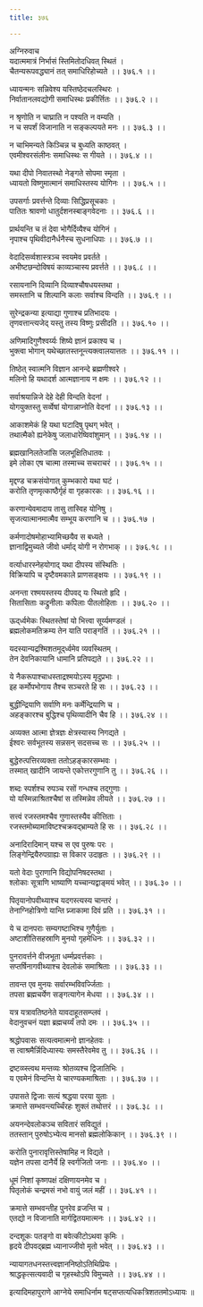```yaml
---
title: ३७६

---
```

अग्निरुवाच  
यदात्ममात्रं निर्भासं स्तिमितोदधिवत् स्थितं ।  
चैतन्यरूपवद्ध्यानं तत् समाधिरिहोच्यते ।। ३७६.१ ।।  
  
ध्यायन्मनः सन्निवेश्य यस्तिष्ठेदचलस्थिरः ।  
निर्वातानलवद्योगी समाधिस्थः प्रकीर्त्तितः ।। ३७६.२ ।।  
  
न श्रृणोति न चाघ्राति न पश्यति न वम्यति ।  
न च सपर्शं विजानाति न सङ्कल्पयते मनः ।। ३७६.३ ।।  
  
न चाभिमन्यते किञ्चिन्न च बुध्यति काष्ठवत् ।  
एवमीश्वरसंलीनः समाधिस्थः स गीयते ।। ३७६.४ ।।  
  
यथा दीपो निवातस्थो नेङ्गते सोपमा स्मृता ।  
ध्यायतो विष्णुमात्मानं समाधिस्तस्य योगिनः ।। ३७६.५ ।।  
  
उपसर्गाः प्रवर्त्तन्ते दिव्याः सिद्धिप्रसूचकाः ।  
पातितः श्रावणो धातुर्दशनस्बाङ्गवेदनाः ।। ३७६.६ ।।  
  
प्रार्थयन्ति च तं देवा भोगैर्दिव्यैश्च योगिनं ।  
नृपाश्च पृथिवीदानैर्धनैस्च सुधनाधिपाः ।। ३७६.७ ।।  
  
वेदादिसर्व्वशास्त्रञ्च स्वयमेव प्रवर्तते ।  
अभीष्टछन्दोविषयं काव्यञ्चास्य प्रवर्त्तते ।। ३७६.८ ।।  
  
रसायनानि दिव्यानि दिव्याश्चौषधयस्तथा ।  
समस्तानि च शिल्पानि कलाः सर्वाश्च विन्दति ।। ३७६.९ ।।  
  
सुरेन्द्रकन्या इत्याद्या गुणाश्च प्रतिभादयः ।  
तृणवत्तान्त्यजेद् यस्तु तस्य विष्णुः प्रसीदति ।। ३७६.१० ।।  
  
अणिमादिगुणैश्वर्य्यः शिष्ये ज्ञानं प्रकाश्य च ।  
भुक्त्वा भोगान् यथेच्छातस्तनून्त्यक्त्वालयात्ततः ।। ३७६.११ ।।  
  
तिष्ठेत् स्वात्मनि विज्ञान आनन्दे ब्रह्मणीश्वरे ।  
मलिनो हि यथादर्श आत्मज्ञानाय न क्षमः ।। ३७६.१२ ।।  
  
सर्वाश्रयान्निजे देहे देही विन्दति वेदनां ।  
योगयुक्तस्तु सर्व्वेषां योगान्नाप्नोति वेदनां ।। ३७६.१३ ।।  
  
आकाशमेकं हि यथा घटादिषु पृथग् भवेत् ।  
तथात्मैको ह्यनेकेषु जलाधारेष्विवांशुमान् ।। ३७६.१४ ।।  
  
ब्रह्मखानिलतेजांसि जलभूक्षितिधातवः ।  
इमे लोका एष चात्मा तस्माच्च सचराचरं ।। ३७६.१५ ।।  
  
मृद्दण्ड चक्रसंयोगात् कुम्भकारो यथा घटं ।  
करोति तृणमृत्काष्ठैर्गृहं वा गृहकारकः ।। ३७६.१६ ।।  
  
करणान्येवमादाय तासु तास्विह योनिषु ।  
सृजत्यात्मानमात्मैव सम्भूय करणानि च ।। ३७६.१७ ।  
  
कर्मणादोषमोहाभ्यामिच्छयैव स बध्यते ।  
ज्ञानाद्विमुच्यते जीवो धर्माद् योगी न रोगभाक् ।। ३७६.१८ ।।  
  
वर्त्याधारस्नेहयोगाद् यथा दीपस्य संस्थितिः ।  
विक्रियापि च दृष्टैवमकाले प्राणसङ्क्षयः ।। ३७६.१९ ।।  
  
अनन्ता रश्मयस्तस्य दीपवद् यः स्थितो हृदि ।  
सितासिताः कद्रुनीलाः कपिलाः पीतलोहिताः ।। ३७६.२० ।।  
  
ऊद्‌र्ध्वमेकः स्थितस्तेषां यो भित्त्वा सूर्य्यमण्डलं ।  
ब्रह्मलोकमतिक्रम्य तेन याति पराङ्गतिं ।। ३७६.२१ ।।  
  
यदस्यान्यद्रश्मिशतमूद्‌र्ध्वमेव व्यवस्थितम् ।  
तेन देवनिकायानि धामानि प्रतिपद्यते ।। ३७६.२२ ।।  
  
ये नैकरूपाश्चाधस्ताद्रश्मयोऽस्य मृदुप्रभाः ।  
इह कर्मोपभोगाय तैश्च सञ्चरते हि सः ।। ३७६.२३ ।।  
  
बुद्धीन्द्रियाणि सर्वाणि मनः कर्मेन्द्रियाणि च ।  
अहङ्कारश्च बुद्धिश्च पृथिव्यादीनि चैव हि ।। ३७६.२४ ।।  
  
अव्यक्त आत्मा ज्ञेत्रज्ञः क्षेत्रस्यास्य निगद्यते ।  
ईश्वरः सर्वभूतस्य सन्नसन् सदसच्च सः ।। ३७६.२५ ।।  
  
बुद्धेरुत्पत्तिरव्यक्ता ततोऽहङ्कारसम्भवः ।  
तस्मात् खादीनि जायन्ते एकोत्तरगुणानि तु ।। ३७६.२६ ।।  
  
शब्दः स्पर्शश्च रुपञ्च रसों गन्धश्च तद्‌गुणाः ।  
यो यस्मिन्नाश्रितश्चैषां स तस्मिन्नेव लीयते ।। ३७६.२७ ।।  
  
सत्त्वं रजस्तमश्चैव गुणास्तस्यैव कीत्तिताः ।  
रजस्तमोब्यामाविष्टश्चक्रवद्‌भ्राम्यते हि सः ।। ३७६.२८ ।।  
  
अनादिरादिमान् यश्च स एव पुरुषः परः ।  
लिङ्गेन्द्रियैरुपग्राह्यः स विकार उदाहृतः ।। ३७६.२९ ।।  
  
यतो वेदाः पुराणानि विद्योपनिषदस्तथा ।  
श्लोकाः सूत्राणि भाष्याणि यच्चान्यद्वाङ्‌मयं भवेत् ।। ३७६.३० ।।  
  
पितृयानोपवीथ्याश्च यदगस्त्यस्य चान्तरं ।  
तेनाग्निहोत्रिणो यान्ति प्र्जाकामा दिवं प्रति ।। ३७६.३१ ।।  
  
ये च दानपराः सम्यगष्टाभिश्च गुणैर्युताः ।  
अष्टाशीतिसहस्राणि मुनयो गृहमेधिनः ।। ३७६.३२ ।।  
  
पुनरावर्त्तने वीजभूता धर्म्मप्रवर्त्तकाः ।  
सप्तर्षिनागवीथ्याश्च देवलोकं समाश्रिताः ।। ३७६.३३ ।।  
  
तावन्त एव मुनयः सर्वारम्भविवर्ज्जिताः ।  
तपसा ब्रह्मचर्येण सङ्गत्यागेन मेधया ।। ३७६.३४ ।।  
  
यत्र यत्रावतिष्ठनेते यावदाहूतसम्प्लवं ।  
वेदानुवचनं यज्ञा ब्रह्मचर्य्यं तपो दमः ।। ३७६.३५ ।।  
  
श्रद्धोपवासः सत्यत्वमात्मनो ज्ञानहेतवः ।  
स त्वाश्रमैर्न्निदिध्यास्यः समस्तैरेवमेव तु ।। ३७६.३६ ।।  
  
द्रष्टव्य्स्त्वथ मन्तव्यः श्रोतव्यश्च द्विजातिभिः ।  
य एवमेनं विन्दन्ति ये चारण्यकमाश्रिताः ।। ३७६.३७ ।।  
  
उपासते द्विजाः सत्यं श्रद्धया परया युताः ।  
क्रमात्ते सम्भवन्त्यर्च्चिंरहः शुक्लं तथोत्तरं ।। ३७६.३८ ।।  
  
अयनन्देवलोकञ्च सवितारं सविद्युतं ।  
ततस्तान् पुरुषोऽभ्येत्य मानसो ब्रह्मलोकिकान् ।। ३७६.३९ ।।  
  
करोति पुनारावृत्तिस्तेषामिह न विद्यते ।  
यज्ञेन तपसा दानैर्ये हि स्वर्गजितो जनाः ।। ३७६.४० ।।  
  
धूमं निशां कृष्णपक्षं दक्षिणायनमेव च ।  
पितृलोकं चन्द्रमसं नभो वायुं जलं महीं ।। ३७६.४१ ।।  
  
क्रमात्ते सम्भवन्तीह पुनरेव व्रजन्ति च ।  
एतद्यो न विजानाति मार्गद्वितयमात्मनः ।। ३७६.४२ ।।  
  
दन्दशूकः पतङ्गो वा बवेत्कीटोऽथवा कृमिः ।  
हृदये दीपवद्‌ब्रह्म ध्यानाज्जीवो मृतो भवेत् ।। ३७६.४३ ।।  
  
न्यायागतधनस्तत्त्वज्ञाननिष्ठोऽतिथिप्रियः ।  
श्राद्धकृत्सत्यवादी च गृहस्थोऽपि विमुच्यते ।। ३७६.४४ ।।  
  
इत्यादिमहापुराणे आग्नेये समाधिर्नाम षट्‌सप्तत्यधिकत्रिशततमोऽध्यायः ॥